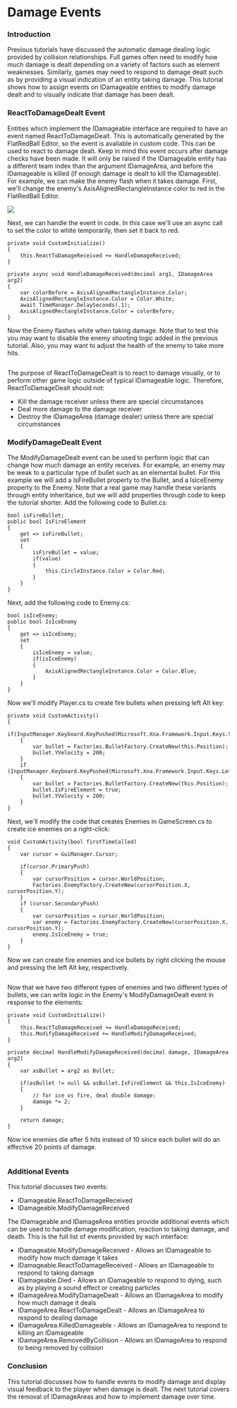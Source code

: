 # Damage Events

### Introduction

Previous tutorials have discussed the automatic damage dealing logic provided by collision relationships. Full games often need to modify how much damage is dealt depending on a variety of factors such as element weaknesses. Similarly, games may need to respond to damage dealt such as by providing a visual indication of an entity taking damage. This tutorial shows how to assign events on IDamageable entities to modify damage dealt and to visually indicate that damage has been dealt.

### ReactToDamageDealt Event

Entities which implement the IDamageable interface are required to have an event named ReactToDamageDealt. This is automatically generated by the FlatRedBall Editor, so the event is available in custom code. This can be used to react to damage dealt. Keep in mind this event occurs after damage checks have been made. It will only be raised if the IDamageable entity has a different team index than the argument IDamageArea, and before the IDamageable is killed (if enough damage is dealt to kill the IDamageable). For example, we can make the enemy flash when it takes damage. First, we'll change the enemy's AxisAlignedRectangleInstance color to red in the FlatRedBall Editor.

![](../../media/2023-01-img_63bed29eca1f8.png)

Next, we can handle the event in code. In this case we'll use an async call to set the color to white temporarily, then set it back to red.

```
private void CustomInitialize()
{
    this.ReactToDamageReceived += HandleDamageReceived;
}

private async void HandleDamageReceived(decimal arg1, IDamageArea arg2)
{
    var colorBefore = AxisAlignedRectangleInstance.Color;
    AxisAlignedRectangleInstance.Color = Color.White;
    await TimeManager.DelaySeconds(.1);
    AxisAlignedRectangleInstance.Color = colorBefore;
}
```

Now the Enemy flashes white when taking damage. Note that to test this you may want to disable the enemy shooting logic added in the previous tutorial. Also, you may want to adjust the health of the enemy to take more hits.&#x20;

&#x20;

<figure><img src="../../media/2023-01-11_08-19-19.gif" alt=""><figcaption></figcaption></figure>

The purpose of ReactToDamageDealt is to react to damage visually, or to perform other game logic outside of typical IDamageable logic. Therefore, ReactToDamageDealt should not:

* Kill the damage receiver unless there are special circumstances
* Deal more damage to the damage receiver
* Destroy the IDamageArea (damage dealer) unless there are special circumstances

### ModifyDamageDealt Event

The ModifyDamageDealt event can be used to perform logic that can change how much damage an entity receives. For example, an enemy may be weak to a particular type of bullet such as an elemental bullet. For this example we will add a IsFireBullet property to the Bullet, and a IsIceEnemy property to the Enemy. Note that a real game may handle these variants through entity inheritance, but we will add properties through code to keep the tutorial shorter. Add the following code to Bullet.cs:

```
bool isFireBullet;
public bool IsFireElement
{
    get => isFireBullet;
    set
    {
        isFireBullet = value;
        if(value)
        {
            this.CircleInstance.Color = Color.Red;
        }
    }
}
```

Next, add the following code to Enemy.cs:

```
bool isIceEnemy;
public bool IsIceEnemy
{
    get => isIceEnemy;
    set
    {
        isIceEnemy = value;
        if(isIceEnemy) 
        {
            AxisAlignedRectangleInstance.Color = Color.Blue;
        }
    }
}
```

&#x20; Now we'll modify Player.cs to create fire bullets when pressing left Alt key:

```
private void CustomActivity()
{
    if(InputManager.Keyboard.KeyPushed(Microsoft.Xna.Framework.Input.Keys.Space))
    {
        var bullet = Factories.BulletFactory.CreateNew(this.Position);
        bullet.YVelocity = 200;
    }
    if (InputManager.Keyboard.KeyPushed(Microsoft.Xna.Framework.Input.Keys.LeftAlt))
    {
        var bullet = Factories.BulletFactory.CreateNew(this.Position);
        bullet.IsFireElement = true;
        bullet.YVelocity = 200;
    }
}
```

Next, we'll modify the code that creates Enemies in GameScreen.cs to create ice enemies on a right-click:

```
void CustomActivity(bool firstTimeCalled)
{
    var cursor = GuiManager.Cursor;

    if(cursor.PrimaryPush)
    {
        var cursorPosition = cursor.WorldPosition;
        Factories.EnemyFactory.CreateNew(cursorPosition.X, cursorPosition.Y);
    }
    if (cursor.SecondaryPush)
    {
        var cursorPosition = cursor.WorldPosition;
        var enemy = Factories.EnemyFactory.CreateNew(cursorPosition.X, cursorPosition.Y);
        enemy.IsIceEnemy = true;
    }
}
```

Now we can create fire enemies and ice bullets by right clicking the mouse and pressing the left Alt key, respectively.&#x20;

&#x20;

<figure><img src="../../media/2023-01-11_08-40-53.gif" alt=""><figcaption></figcaption></figure>

Now that we have two different types of enemies and two different types of bullets, we can write logic in the Enemy's ModifyDamageDealt  event in response to the elements: &#x20;

```
private void CustomInitialize()
{
    this.ReactToDamageReceived += HandleDamageReceived;
    this.ModifyDamageReceived += HandleModifyDamageReceived;
}

private decimal HandleModifyDamageReceived(decimal damage, IDamageArea arg2)
{
    var asBullet = arg2 as Bullet;

    if(asBullet != null && asBullet.IsFireElement && this.IsIceEnemy)
    {
        // for ice vs fire, deal double damage:
        damage *= 2;
    }

    return damage;
}
```

Now ice enemies die after 5 hits instead of 10 since each bullet will do an effective 20 points of damage.&#x20;

<figure><img src="../../media/2023-01-11_08-54-38.gif" alt=""><figcaption></figcaption></figure>

### Additional Events

This tutorial discusses two events:

* IDamageable.ReactToDamageReceived
* IDamageable.ModifyDamageReceived

The IDamageable and IDamageArea entities provide additional events which can be used to handle damage modification, reaction to taking damage, and death. This is the full list of events provided by each interface:

* IDamageable.ModifyDamageReceived - Allows an IDamageable to modify how much damage it takes
* IDamageable.ReactToDamageReceived - Allows an IDamageable to respond to taking damage
* IDamageable.Died - Allows an IDamageable to respond to dying, such as by playing a sound effect or creating particles
* IDamageArea.ModifyDamageDealt - Allows an IDamageArea to modify how much damage it deals
* IDamageArea.ReactToDamageDealt - Allows an IDamageArea to respond to dealing damage
* IDamageArea.KilledDamageable - Allows an IDamageArea to respond to killing an IDamageable
* IDamageArea.RemovedByCollision - Allows an IDamageArea to respond to being removed by collision

### Conclusion

This tutorial discusses how to handle events to modify damage and display visual feedback to the player when damage is dealt. The next tutorial covers the removal of IDamageAreas and how to implement damage over time.
